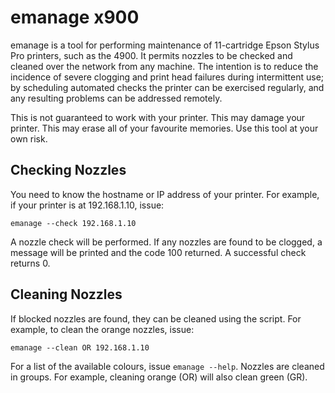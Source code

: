 emanage x900
============

emanage is a tool for performing maintenance of 11-cartridge Epson Stylus Pro printers, such as the 4900.
It permits nozzles to be checked and cleaned over the network from any machine.
The intention is to reduce the incidence of severe clogging and print head failures during intermittent use; by scheduling automated checks the printer can be exercised regularly, and any resulting problems can be addressed remotely.

This is not guaranteed to work with your printer. This may damage your printer. This may erase all of your favourite memories. Use this tool at your own risk.

Checking Nozzles
----------------
You need to know the hostname or IP address of your printer. For example, if your printer is at 192.168.1.10, issue:
```
emanage --check 192.168.1.10
```

A nozzle check will be performed. If any nozzles are found to be clogged, a message will be printed and the code 100 returned. A successful check returns 0.

Cleaning Nozzles
----------------
If blocked nozzles are found, they can be cleaned using the script. For example, to clean the orange nozzles, issue:
```
emanage --clean OR 192.168.1.10
```
For a list of the available colours, issue `emanage --help`.
Nozzles are cleaned in groups. For example, cleaning orange (OR) will also clean green (GR).
